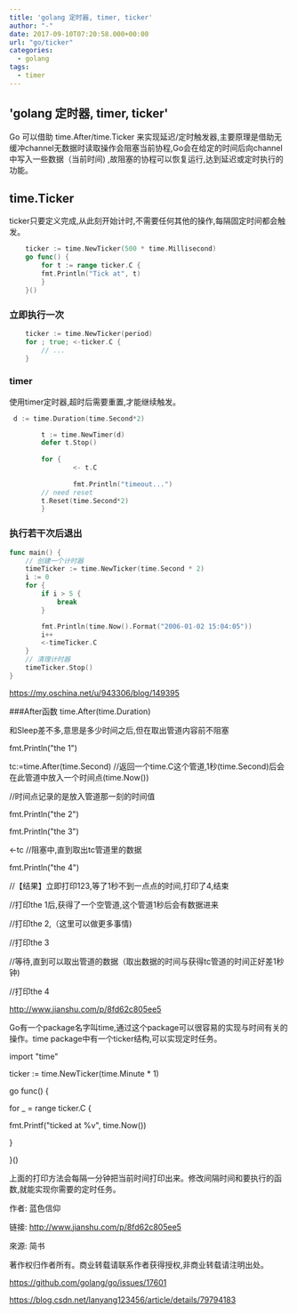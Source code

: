 ```yaml
---
title: 'golang 定时器, timer, ticker'
author: "-"
date: 2017-09-10T07:20:58.000+00:00
url: "go/ticker"
categories:
  - golang
tags:
  - timer
---
```

## 'golang 定时器, timer, ticker'
Go 可以借助 time.After/time.Ticker 来实现延迟/定时触发器,主要原理是借助无缓冲channel无数据时读取操作会阻塞当前协程,Go会在给定的时间后向channel中写入一些数据（当前时间) ,故阻塞的协程可以恢复运行,达到延迟或定时执行的功能。

## time.Ticker
ticker只要定义完成,从此刻开始计时,不需要任何其他的操作,每隔固定时间都会触发。
```go
    ticker := time.NewTicker(500 * time.Millisecond)
    go func() {
        for t := range ticker.C {
        fmt.Println("Tick at", t)
        }
    }()
```

### 立即执行一次
```go
    ticker := time.NewTicker(period)
    for ; true; <-ticker.C {
        // ...
    }
```

### timer
使用timer定时器,超时后需要重置,才能继续触发。

```go
 d := time.Duration(time.Second*2)

        t := time.NewTimer(d)
        defer t.Stop()
    
        for {
                <- t.C
    
                fmt.Println("timeout...")
        // need reset
        t.Reset(time.Second*2)
        }
```

### 执行若干次后退出
```go
func main() {
    // 创建一个计时器
    timeTicker := time.NewTicker(time.Second * 2)
    i := 0
    for {
        if i > 5 {
            break
        }

        fmt.Println(time.Now().Format("2006-01-02 15:04:05"))
        i++
        <-timeTicker.C
    }
    // 清理计时器
    timeTicker.Stop()
}
```

https://my.oschina.net/u/943306/blog/149395

###After函数 time.After(time.Duration)

和Sleep差不多,意思是多少时间之后,但在取出管道内容前不阻塞

fmt.Println("the 1")

tc:=time.After(time.Second) //返回一个time.C这个管道,1秒(time.Second)后会在此管道中放入一个时间点(time.Now())

//时间点记录的是放入管道那一刻的时间值

fmt.Println("the 2")

fmt.Println("the 3")

<-tc //阻塞中,直到取出tc管道里的数据

fmt.Println("the 4")

//【结果】立即打印123,等了1秒不到一点点的时间,打印了4,结束

//打印the 1后,获得了一个空管道,这个管道1秒后会有数据进来

//打印the 2,（这里可以做更多事情) 

//打印the 3

//等待,直到可以取出管道的数据（取出数据的时间与获得tc管道的时间正好差1秒钟) 

//打印the 4

http://www.jianshu.com/p/8fd62c805ee5

Go有一个package名字叫time,通过这个package可以很容易的实现与时间有关的操作。time package中有一个ticker结构,可以实现定时任务。

import "time"

ticker := time.NewTicker(time.Minute * 1)

go func() {

for _ = range ticker.C {

fmt.Printf("ticked at %v", time.Now())

}

}()

上面的打印方法会每隔一分钟把当前时间打印出来。修改间隔时间和要执行的函数,就能实现你需要的定时任务。

作者: 蓝色信仰

链接: http://www.jianshu.com/p/8fd62c805ee5

來源: 简书

著作权归作者所有。商业转载请联系作者获得授权,非商业转载请注明出处。

https://github.com/golang/go/issues/17601

https://blog.csdn.net/lanyang123456/article/details/79794183